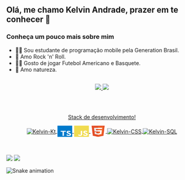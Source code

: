 ## **Olá, me chamo Kelvin Andrade, prazer em te conhecer** 👋

### **Conheça um pouco mais sobre mim**

- 👨‍💻 Sou estudante de programação mobile pela Generation Brasil.
- 🤘 Amo Rock 'n' Roll.
- 🏈🏀 Gosto de jogar Futebol Americano e Basquete.
- 🌲 Amo natureza.

##

<div align="center">
  <a href="https://github.com/KelvinAndrade">
  <img height="180em" src="https://github-readme-stats.vercel.app/api?username=KelvinAndrade&show_icons=true&theme=gotham&include_all_commits=true&count_private=true"/>
  <img height="180em" src="https://github-readme-stats.vercel.app/api/top-langs/?username=KelvinAndrade&layout=compact&langs_count=7&theme=gotham"/>
</div>

##
  
<div align="center" valign="top"><br>
  <p align="center">Stack de desenvolvimento! </p>
  <img align="center" alt="Kelvin-Kt" height="30" width="40" src="https://cdn.jsdelivr.net/gh/devicons/devicon/icons/kotlin/kotlin-original.svg" />
  <img align="center" alt="Kelvin-Ts" height="30" width="40" src="https://raw.githubusercontent.com/devicons/devicon/master/icons/typescript/typescript-plain.svg">         <img align="center" alt="Kelvin-Js" height="30" width="40" src="https://raw.githubusercontent.com/devicons/devicon/master/icons/javascript/javascript-plain.svg">
  <img align="center" alt="Kelvin-HTML" height="30" width="40" src="https://raw.githubusercontent.com/devicons/devicon/master/icons/html5/html5-original.svg">  
  <img align="center" alt="Kelvin-CSS" height="30" width="40" src="https://cdn.jsdelivr.net/gh/devicons/devicon/icons/css3/css3-original.svg" />  
  <img align="center" alt="Kelvin-SQL" height="30" width="40" src="https://cdn.jsdelivr.net/gh/devicons/devicon/icons/mysql/mysql-original.svg" />         
</div><br>

##

<div> 
  <a href="https://www.instagram.com/kelvin_1as/" target="_blank"><img src="https://img.shields.io/badge/-Instagram-%23E4405F?style=for-the-badge&logo=instagram&logoColor=white" target="_blank"></a>
  <a href="https://www.linkedin.com/in/kelvin-andrade-santos/" target="_blank"><img src="https://img.shields.io/badge/-LinkedIn-%230077B5?style=for-the-badge&logo=linkedin&logoColor=white" target="_blank"></a> 
  
  ![Snake animation](https://github.com/KelvinAndrade/KelvinAndrade/blob/output/github-contribution-grid-snake.svg)
  
</div>



